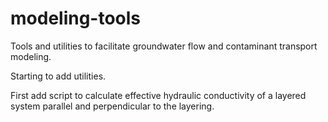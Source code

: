 # modeling-tools
Tools and utilities to facilitate groundwater flow and contaminant transport modeling.

Starting to add utilities.

First add script to calculate effective hydraulic conductivity of a layered system parallel and perpendicular to the layering.
